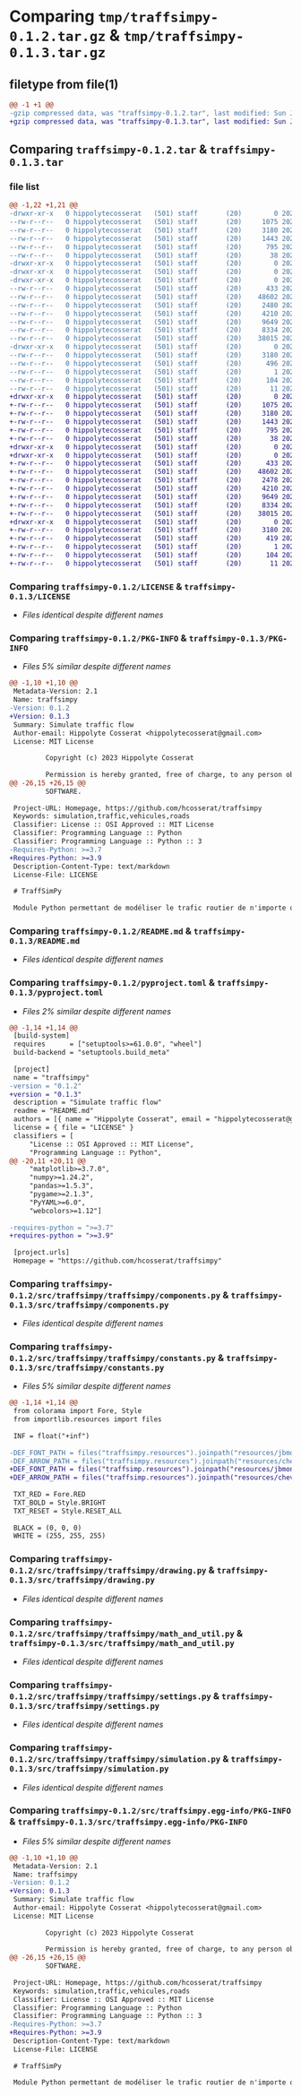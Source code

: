 # Comparing `tmp/traffsimpy-0.1.2.tar.gz` & `tmp/traffsimpy-0.1.3.tar.gz`

## filetype from file(1)

```diff
@@ -1 +1 @@
-gzip compressed data, was "traffsimpy-0.1.2.tar", last modified: Sun Jun 25 23:13:54 2023, max compression
+gzip compressed data, was "traffsimpy-0.1.3.tar", last modified: Sun Jun 25 23:40:54 2023, max compression
```

## Comparing `traffsimpy-0.1.2.tar` & `traffsimpy-0.1.3.tar`

### file list

```diff
@@ -1,22 +1,21 @@
-drwxr-xr-x   0 hippolytecosserat   (501) staff       (20)        0 2023-06-25 23:13:54.697947 traffsimpy-0.1.2/
--rw-r--r--   0 hippolytecosserat   (501) staff       (20)     1075 2023-06-09 14:22:54.000000 traffsimpy-0.1.2/LICENSE
--rw-r--r--   0 hippolytecosserat   (501) staff       (20)     3180 2023-06-25 23:13:54.697764 traffsimpy-0.1.2/PKG-INFO
--rw-r--r--   0 hippolytecosserat   (501) staff       (20)     1443 2023-06-25 23:06:42.000000 traffsimpy-0.1.2/README.md
--rw-r--r--   0 hippolytecosserat   (501) staff       (20)      795 2023-06-25 23:09:32.000000 traffsimpy-0.1.2/pyproject.toml
--rw-r--r--   0 hippolytecosserat   (501) staff       (20)       38 2023-06-25 23:13:54.698000 traffsimpy-0.1.2/setup.cfg
-drwxr-xr-x   0 hippolytecosserat   (501) staff       (20)        0 2023-06-25 23:13:54.691434 traffsimpy-0.1.2/src/
-drwxr-xr-x   0 hippolytecosserat   (501) staff       (20)        0 2023-06-25 23:13:54.691510 traffsimpy-0.1.2/src/traffsimpy/
-drwxr-xr-x   0 hippolytecosserat   (501) staff       (20)        0 2023-06-25 23:13:54.696579 traffsimpy-0.1.2/src/traffsimpy/traffsimpy/
--rw-r--r--   0 hippolytecosserat   (501) staff       (20)      433 2023-06-25 23:13:44.000000 traffsimpy-0.1.2/src/traffsimpy/traffsimpy/__init__.py
--rw-r--r--   0 hippolytecosserat   (501) staff       (20)    48602 2023-06-08 11:28:29.000000 traffsimpy-0.1.2/src/traffsimpy/traffsimpy/components.py
--rw-r--r--   0 hippolytecosserat   (501) staff       (20)     2480 2023-06-25 22:40:59.000000 traffsimpy-0.1.2/src/traffsimpy/traffsimpy/constants.py
--rw-r--r--   0 hippolytecosserat   (501) staff       (20)     4210 2023-06-06 12:17:56.000000 traffsimpy-0.1.2/src/traffsimpy/traffsimpy/drawing.py
--rw-r--r--   0 hippolytecosserat   (501) staff       (20)     9649 2023-06-05 18:36:17.000000 traffsimpy-0.1.2/src/traffsimpy/traffsimpy/math_and_util.py
--rw-r--r--   0 hippolytecosserat   (501) staff       (20)     8334 2023-06-07 11:47:16.000000 traffsimpy-0.1.2/src/traffsimpy/traffsimpy/settings.py
--rw-r--r--   0 hippolytecosserat   (501) staff       (20)    38015 2023-06-06 14:10:20.000000 traffsimpy-0.1.2/src/traffsimpy/traffsimpy/simulation.py
-drwxr-xr-x   0 hippolytecosserat   (501) staff       (20)        0 2023-06-25 23:13:54.693074 traffsimpy-0.1.2/src/traffsimpy.egg-info/
--rw-r--r--   0 hippolytecosserat   (501) staff       (20)     3180 2023-06-25 23:13:54.000000 traffsimpy-0.1.2/src/traffsimpy.egg-info/PKG-INFO
--rw-r--r--   0 hippolytecosserat   (501) staff       (20)      496 2023-06-25 23:13:54.000000 traffsimpy-0.1.2/src/traffsimpy.egg-info/SOURCES.txt
--rw-r--r--   0 hippolytecosserat   (501) staff       (20)        1 2023-06-25 23:13:54.000000 traffsimpy-0.1.2/src/traffsimpy.egg-info/dependency_links.txt
--rw-r--r--   0 hippolytecosserat   (501) staff       (20)      104 2023-06-25 23:13:54.000000 traffsimpy-0.1.2/src/traffsimpy.egg-info/requires.txt
--rw-r--r--   0 hippolytecosserat   (501) staff       (20)       11 2023-06-25 23:13:54.000000 traffsimpy-0.1.2/src/traffsimpy.egg-info/top_level.txt
+drwxr-xr-x   0 hippolytecosserat   (501) staff       (20)        0 2023-06-25 23:40:54.766632 traffsimpy-0.1.3/
+-rw-r--r--   0 hippolytecosserat   (501) staff       (20)     1075 2023-06-09 14:22:54.000000 traffsimpy-0.1.3/LICENSE
+-rw-r--r--   0 hippolytecosserat   (501) staff       (20)     3180 2023-06-25 23:40:54.766386 traffsimpy-0.1.3/PKG-INFO
+-rw-r--r--   0 hippolytecosserat   (501) staff       (20)     1443 2023-06-25 23:06:42.000000 traffsimpy-0.1.3/README.md
+-rw-r--r--   0 hippolytecosserat   (501) staff       (20)      795 2023-06-25 23:40:48.000000 traffsimpy-0.1.3/pyproject.toml
+-rw-r--r--   0 hippolytecosserat   (501) staff       (20)       38 2023-06-25 23:40:54.766778 traffsimpy-0.1.3/setup.cfg
+drwxr-xr-x   0 hippolytecosserat   (501) staff       (20)        0 2023-06-25 23:40:54.760480 traffsimpy-0.1.3/src/
+drwxr-xr-x   0 hippolytecosserat   (501) staff       (20)        0 2023-06-25 23:40:54.763923 traffsimpy-0.1.3/src/traffsimpy/
+-rw-r--r--   0 hippolytecosserat   (501) staff       (20)      433 2023-06-25 23:40:48.000000 traffsimpy-0.1.3/src/traffsimpy/__init__.py
+-rw-r--r--   0 hippolytecosserat   (501) staff       (20)    48602 2023-06-08 11:28:29.000000 traffsimpy-0.1.3/src/traffsimpy/components.py
+-rw-r--r--   0 hippolytecosserat   (501) staff       (20)     2478 2023-06-25 23:40:18.000000 traffsimpy-0.1.3/src/traffsimpy/constants.py
+-rw-r--r--   0 hippolytecosserat   (501) staff       (20)     4210 2023-06-06 12:17:56.000000 traffsimpy-0.1.3/src/traffsimpy/drawing.py
+-rw-r--r--   0 hippolytecosserat   (501) staff       (20)     9649 2023-06-05 18:36:17.000000 traffsimpy-0.1.3/src/traffsimpy/math_and_util.py
+-rw-r--r--   0 hippolytecosserat   (501) staff       (20)     8334 2023-06-07 11:47:16.000000 traffsimpy-0.1.3/src/traffsimpy/settings.py
+-rw-r--r--   0 hippolytecosserat   (501) staff       (20)    38015 2023-06-06 14:10:20.000000 traffsimpy-0.1.3/src/traffsimpy/simulation.py
+drwxr-xr-x   0 hippolytecosserat   (501) staff       (20)        0 2023-06-25 23:40:54.766034 traffsimpy-0.1.3/src/traffsimpy.egg-info/
+-rw-r--r--   0 hippolytecosserat   (501) staff       (20)     3180 2023-06-25 23:40:54.000000 traffsimpy-0.1.3/src/traffsimpy.egg-info/PKG-INFO
+-rw-r--r--   0 hippolytecosserat   (501) staff       (20)      419 2023-06-25 23:40:54.000000 traffsimpy-0.1.3/src/traffsimpy.egg-info/SOURCES.txt
+-rw-r--r--   0 hippolytecosserat   (501) staff       (20)        1 2023-06-25 23:40:54.000000 traffsimpy-0.1.3/src/traffsimpy.egg-info/dependency_links.txt
+-rw-r--r--   0 hippolytecosserat   (501) staff       (20)      104 2023-06-25 23:40:54.000000 traffsimpy-0.1.3/src/traffsimpy.egg-info/requires.txt
+-rw-r--r--   0 hippolytecosserat   (501) staff       (20)       11 2023-06-25 23:40:54.000000 traffsimpy-0.1.3/src/traffsimpy.egg-info/top_level.txt
```

### Comparing `traffsimpy-0.1.2/LICENSE` & `traffsimpy-0.1.3/LICENSE`

 * *Files identical despite different names*

### Comparing `traffsimpy-0.1.2/PKG-INFO` & `traffsimpy-0.1.3/PKG-INFO`

 * *Files 5% similar despite different names*

```diff
@@ -1,10 +1,10 @@
 Metadata-Version: 2.1
 Name: traffsimpy
-Version: 0.1.2
+Version: 0.1.3
 Summary: Simulate traffic flow
 Author-email: Hippolyte Cosserat <hippolytecosserat@gmail.com>
 License: MIT License
         
         Copyright (c) 2023 Hippolyte Cosserat
         
         Permission is hereby granted, free of charge, to any person obtaining a copy
@@ -26,15 +26,15 @@
         SOFTWARE.
         
 Project-URL: Homepage, https://github.com/hcosserat/traffsimpy
 Keywords: simulation,traffic,vehicules,roads
 Classifier: License :: OSI Approved :: MIT License
 Classifier: Programming Language :: Python
 Classifier: Programming Language :: Python :: 3
-Requires-Python: >=3.7
+Requires-Python: >=3.9
 Description-Content-Type: text/markdown
 License-File: LICENSE
 
 # TraffSimPy
 
 Module Python permettant de modéliser le trafic routier de n'importe quel réseau.
```

### Comparing `traffsimpy-0.1.2/README.md` & `traffsimpy-0.1.3/README.md`

 * *Files identical despite different names*

### Comparing `traffsimpy-0.1.2/pyproject.toml` & `traffsimpy-0.1.3/pyproject.toml`

 * *Files 2% similar despite different names*

```diff
@@ -1,14 +1,14 @@
 [build-system]
 requires      = ["setuptools>=61.0.0", "wheel"]
 build-backend = "setuptools.build_meta"
 
 [project]
 name = "traffsimpy"
-version = "0.1.2"
+version = "0.1.3"
 description = "Simulate traffic flow"
 readme = "README.md"
 authors = [{ name = "Hippolyte Cosserat", email = "hippolytecosserat@gmail.com" }]
 license = { file = "LICENSE" }
 classifiers = [
     "License :: OSI Approved :: MIT License",
     "Programming Language :: Python",
@@ -20,11 +20,11 @@
     "matplotlib>=3.7.0",
     "numpy>=1.24.2",
     "pandas>=1.5.3",
     "pygame>=2.1.3",
     "PyYAML>=6.0",
     "webcolors>=1.12"]
 
-requires-python = ">=3.7"
+requires-python = ">=3.9"
 
 [project.urls]
 Homepage = "https://github.com/hcosserat/traffsimpy"
```

### Comparing `traffsimpy-0.1.2/src/traffsimpy/traffsimpy/components.py` & `traffsimpy-0.1.3/src/traffsimpy/components.py`

 * *Files identical despite different names*

### Comparing `traffsimpy-0.1.2/src/traffsimpy/traffsimpy/constants.py` & `traffsimpy-0.1.3/src/traffsimpy/constants.py`

 * *Files 5% similar despite different names*

```diff
@@ -1,14 +1,14 @@
 from colorama import Fore, Style
 from importlib.resources import files
 
 INF = float("+inf")
 
-DEF_FONT_PATH = files("traffsimpy.resources").joinpath("resources/jbmono.ttf")
-DEF_ARROW_PATH = files("traffsimpy.resources").joinpath("resources/chevron.svg")
+DEF_FONT_PATH = files("traffsimp.resources").joinpath("resources/jbmono.ttf")
+DEF_ARROW_PATH = files("traffsimp.resources").joinpath("resources/chevron.svg")
 
 TXT_RED = Fore.RED
 TXT_BOLD = Style.BRIGHT
 TXT_RESET = Style.RESET_ALL
 
 BLACK = (0, 0, 0)
 WHITE = (255, 255, 255)
```

### Comparing `traffsimpy-0.1.2/src/traffsimpy/traffsimpy/drawing.py` & `traffsimpy-0.1.3/src/traffsimpy/drawing.py`

 * *Files identical despite different names*

### Comparing `traffsimpy-0.1.2/src/traffsimpy/traffsimpy/math_and_util.py` & `traffsimpy-0.1.3/src/traffsimpy/math_and_util.py`

 * *Files identical despite different names*

### Comparing `traffsimpy-0.1.2/src/traffsimpy/traffsimpy/settings.py` & `traffsimpy-0.1.3/src/traffsimpy/settings.py`

 * *Files identical despite different names*

### Comparing `traffsimpy-0.1.2/src/traffsimpy/traffsimpy/simulation.py` & `traffsimpy-0.1.3/src/traffsimpy/simulation.py`

 * *Files identical despite different names*

### Comparing `traffsimpy-0.1.2/src/traffsimpy.egg-info/PKG-INFO` & `traffsimpy-0.1.3/src/traffsimpy.egg-info/PKG-INFO`

 * *Files 5% similar despite different names*

```diff
@@ -1,10 +1,10 @@
 Metadata-Version: 2.1
 Name: traffsimpy
-Version: 0.1.2
+Version: 0.1.3
 Summary: Simulate traffic flow
 Author-email: Hippolyte Cosserat <hippolytecosserat@gmail.com>
 License: MIT License
         
         Copyright (c) 2023 Hippolyte Cosserat
         
         Permission is hereby granted, free of charge, to any person obtaining a copy
@@ -26,15 +26,15 @@
         SOFTWARE.
         
 Project-URL: Homepage, https://github.com/hcosserat/traffsimpy
 Keywords: simulation,traffic,vehicules,roads
 Classifier: License :: OSI Approved :: MIT License
 Classifier: Programming Language :: Python
 Classifier: Programming Language :: Python :: 3
-Requires-Python: >=3.7
+Requires-Python: >=3.9
 Description-Content-Type: text/markdown
 License-File: LICENSE
 
 # TraffSimPy
 
 Module Python permettant de modéliser le trafic routier de n'importe quel réseau.
```

